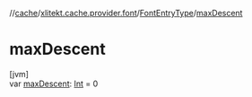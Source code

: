 //[cache](../../../index.md)/[xlitekt.cache.provider.font](../index.md)/[FontEntryType](index.md)/[maxDescent](max-descent.md)

# maxDescent

[jvm]\
var [maxDescent](max-descent.md): [Int](https://kotlinlang.org/api/latest/jvm/stdlib/kotlin/-int/index.html) = 0
